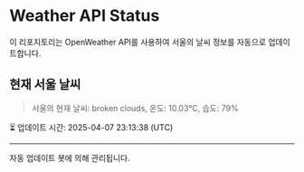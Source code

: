 
# Weather API Status

이 리포지토리는 OpenWeather API를 사용하여 서울의 날씨 정보를 자동으로 업데이트합니다.

## 현재 서울 날씨
> 서울의 현재 날씨: broken clouds, 온도: 10.03°C, 습도: 79%

⏳ 업데이트 시간: 2025-04-07 23:13:38 (UTC)

---
자동 업데이트 봇에 의해 관리됩니다.
